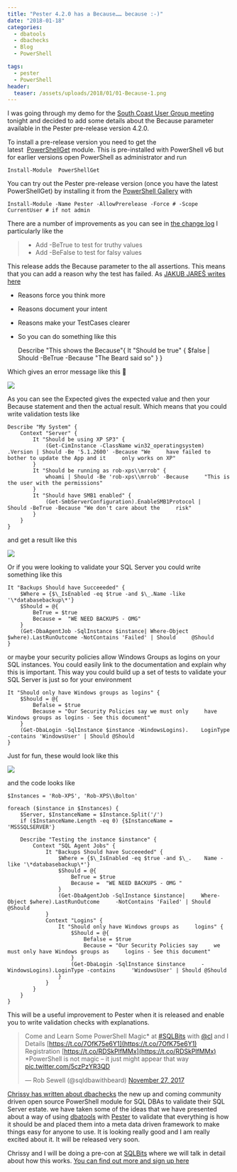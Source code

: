 ```yaml
---
title: "Pester 4.2.0 has a Because…… because :-)"
date: "2018-01-18" 
categories:
  - dbatools
  - dbachecks
  - Blog
  - PowerShell

tags:
  - pester
  - PowerShell
header:
  teaser: /assets/uploads/2018/01/01-Because-1.png
---
```

I was going through my demo for the [South Coast User Group meeting](http://meetu.ps/e/DdYV6/gHMdv/g) tonight and decided to add some details about the Because parameter available in the Pester pre-release version 4.2.0.

To install a pre-release version you need to get the latest  [PowerShellGet](https://go.microsoft.com/fwlink/?linkid=846259) module. This is pre-installed with PowerShell v6 but for earlier versions open PowerShell as administrator and run

    Install-Module  PowerShellGet

You can try out the Pester pre-release version (once you have the latest PowerShellGet) by installing it from the [PowerShell Gallery](http://powershellgallery.com) with

    Install-Module -Name Pester -AllowPrerelease -Force # -Scope CurrentUser # if not admin

There are a number of improvements as you can see in [the change log](https://github.com/pester/Pester/blob/master/CHANGELOG.md) I particularly like the

> *   Add -BeTrue to test for truthy values
> *   Add -BeFalse to test for falsy values

This release adds the Because parameter to the all assertions. This means that you can add a reason why the test has failed. As [JAKUB JAREŠ writes here](http://jakubjares.com/2017/12/19/using-because/)

*   Reasons force you think more
*   Reasons document your intent
*   Reasons make your TestCases clearer
*   So you can do something like this

    Describe "This shows the Because"{
        It "Should be true" {
            $false | Should -BeTrue -Because "The Beard said so"
        }
    }

Which gives an error message like this 🙂

![](https://blog.robsewell.com/assets/uploads/2018/01/01-Because-1.png)

As you can see the Expected gives the expected value and then your Because statement and then the actual result. Which means that you could write validation tests like

    Describe "My System" {
        Context "Server" {
            It "Should be using XP SP3" {
                (Get-CimInstance -ClassName win32_operatingsystem)    .Version | Should -Be '5.1.2600' -Because "We     have failed to bother to update the App and it     only works on XP"
            }
            It "Should be running as rob-xps\\mrrob" {
                whoami | Should -Be 'rob-xps\\mrrob' -Because     "This is the user with the permissions"
            }
            It "Should have SMB1 enabled" {
                (Get-SmbServerConfiguration).EnableSMB1Protocol |     Should -BeTrue -Because "We don't care about the     risk"
            }
        }
    }

and get a result like this

[![](https://blog.robsewell.com/assets/uploads/2018/01/02-example.png)](https://blog.robsewell.com/assets/uploads/2018/01/02-example.png)

Or if you were looking to validate your SQL Server you could write something like this

    It "Backups Should have Succeeeded" {
        $Where = {$\_IsEnabled -eq $true -and $\_.Name -like     '\*databasebackup\*'}
        $Should = @{
            BeTrue = $true
            Because =  "WE NEED BACKUPS - OMG"
        }
        (Get-DbaAgentJob -SqlInstance $instance| Where-Object     $where).LastRunOutcome -NotContains 'Failed' | Should     @Should
    }

or maybe your security policies allow Windows Groups as logins on your SQL instances. You could easily link to the documentation and explain why this is important. This way you could build up a set of tests to validate your SQL Server is just so for your environment

    It "Should only have Windows groups as logins" {
        $Should = @{
            Befalse = $true
            Because = "Our Security Policies say we must only     have Windows groups as logins - See this document"
        }
        (Get-DbaLogin -SqlInstance $instance -WindowsLogins).    LoginType -contains 'WindowsUser' | Should @Should
    }

Just for fun, these would look like this

[![](https://blog.robsewell.com/assets/uploads/2018/01/03-for-fun.png)](https://blog.robsewell.com/assets/uploads/2018/01/03-for-fun.png)

and the code looks like

    $Instances = 'Rob-XPS', 'Rob-XPS\\Bolton'
    
    foreach ($instance in $Instances) {
        $Server, $InstanceName = $Instance.Split('/')
        if ($InstanceName.Length -eq 0) {$InstanceName =     'MSSSQLSERVER'}
    
        Describe "Testing the instance $instance" {
            Context "SQL Agent Jobs" {
                It "Backups Should have Succeeeded" {
                    $Where = {$\_IsEnabled -eq $true -and $\_.    Name -like '\*databasebackup\*'}
                    $Should = @{
                        BeTrue = $true
                        Because =  "WE NEED BACKUPS - OMG "
                    }
                    (Get-DbaAgentJob -SqlInstance $instance|     Where-Object $where).LastRunOutcome     -NotContains 'Failed' | Should @Should
                }
                Context "Logins" {
                    It "Should only have Windows groups as     logins" {
                        $Should = @{
                            Befalse = $true
                            Because = "Our Security Policies say     we must only have Windows groups as     logins - See this document"
                        }
                        (Get-DbaLogin -SqlInstance $instance     -WindowsLogins).LoginType -contains     'WindowsUser' | Should @Should
                    }
                }
            }
        }
    }

This will be a useful improvement to Pester when it is released and enable you to write validation checks with explanations.

> Come and Learn Some PowerShell Magic* at [#SQLBits](https://twitter.com/hashtag/SQLBits?src=hash&ref_src=twsrc%5Etfw) with [@cl](https://twitter.com/cl?ref_src=twsrc%5Etfw) and I  
> Details [https://t.co/7OfK75e6Y1](https://t.co/7OfK75e6Y1)  
> Registration [https://t.co/RDSkPlfMMx](https://t.co/RDSkPlfMMx)  
> *PowerShell is not magic – it just might appear that way [pic.twitter.com/5czPzYR3QD](https://t.co/5czPzYR3QD)
> 
> — Rob Sewell (@sqldbawithbeard) [November 27, 2017](https://twitter.com/sqldbawithbeard/status/935143475418402816?ref_src=twsrc%5Etfw)

[Chrissy has written about dbachecks](https://dbatools.io/new-module-coming-soon/) the new up and coming community driven open source PowerShell module for SQL DBAs to validate their SQL Server estate. we have taken some of the ideas that we have presented about a way of using [dbatools](http://dbatools.io) with [Pester](https://github.com/Pester/Pester) to validate that everything is how it should be and placed them into a meta data driven framework to make things easy for anyone to use. It is looking really good and I am really excited about it. It will be released very soon.

Chrissy and I will be doing a pre-con at [SQLBits](http://sqlbits.com) where we will talk in detail about how this works. [You can find out more and sign up here](http://sqlbits.com/information/event17/Reliable_Repeatable__Automated_PowerShell_for_DBAs/trainingdetails.aspx)
